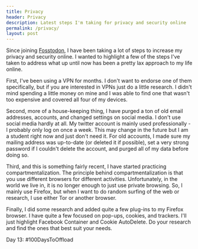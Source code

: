 ```yaml
---
title: Privacy
header: Privacy
description: Latest steps I'm taking for privacy and security online
permalink: /privacy/
layout: post
---
```


Since joining <a href="https://fosstodon.org/about">Fosstodon</a>, I have been taking
a lot of steps to increase my privacy and security online. I wanted to highlight a few
of the steps I've taken to address what up until now has been a pretty lax approach to my life online.

First, I've been using a VPN for months. I don't want to endorse one of them specifically, but if you are interested in VPNs just do a little research. I didn't mind spending a little money on mine and I was able to find one that wasn't too expensive and covered all four of my devices.

Second, more of a house-keeping thing, I have purged a ton of old email addresses, accounts, and changed settings on social media. I don't use social media hardly at all. My twitter account is mainly used professionally - I probably only log on once a week. This may change in the future
but I am a student right now and just don't need it. For old accounts, I made sure my mailing address was up-to-date (or deleted it if possible), set a very strong password if I couldn't delete the account, and purged all of my data before doing so.

Third, and this is something fairly recent, I have started practicing compartmentalization.
The principle behind compartmentalization is that you use different browsers for different activities. Unfortunately, in the world we live in, it is no longer enough to just use private browsing. So, I mainly use Firefox, but when I want to do random surfing of the web or research, I use either Tor or another browser.

Finally, I did some research and added quite a few plug-ins to my Firefox browser. I have quite a few focused on pop-ups, cookies, and trackers. I'll just highlight Facebook Container and Cookie AutoDelete. Do your research and find the ones that best suit your needs.


Day 13: #100DaysToOffload
